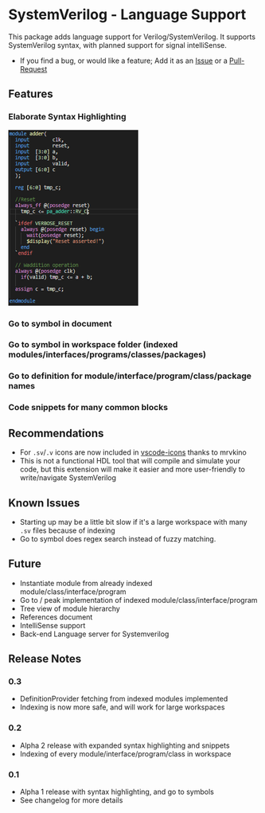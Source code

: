 # SystemVerilog - Language Support

This package adds language support for Verilog/SystemVerilog. It supports SystemVerilog syntax, with planned support for signal intelliSense.

- If you find a bug, or would like a feature; Add it as an [Issue](https://github.com/eirikpre/VSCode-SystemVerilog/issues) or a [Pull-Request](https://github.com/eirikpre/VSCode-SystemVerilog/pulls)

## Features
### Elaborate Syntax Highlighting
![syntax_example](docs/syntax_example_adder.PNG)
### Go to symbol in document
### Go to symbol in workspace folder (indexed modules/interfaces/programs/classes/packages)
### Go to definition for module/interface/program/class/package names
### Code snippets for many common blocks

## Recommendations
- For `.sv`/`.v` icons are now included in [vscode-icons](https://marketplace.visualstudio.com/items?itemName=robertohuertasm.vscode-icons) thanks to mrvkino
- This is not a functional HDL tool that will compile and simulate your code, but this extension will make it easier and more user-friendly to write/navigate SystemVerilog

## Known Issues
- Starting up may be a little bit slow if it's a large workspace with many `.sv` files because of indexing
- Go to symbol does regex search instead of fuzzy matching.

## Future
- Instantiate module from already indexed module/class/interface/program
- Go to / peak implementation of indexed module/class/interface/program
- Tree view of module hierarchy
- References document
- IntelliSense support
- Back-end Language server for Systemverilog

## Release Notes
### 0.3
- DefinitionProvider fetching from indexed modules implemented
- Indexing is now more safe, and will work for large workspaces
### 0.2
- Alpha 2 release with expanded syntax highlighting and snippets
- Indexing of every module/interface/program/class in workspace
### 0.1
- Alpha 1 release with syntax highlighting, and go to symbols
- See changelog for more details

